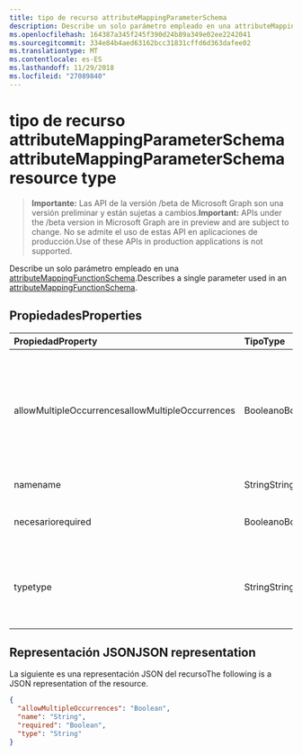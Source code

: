 ```yaml
---
title: tipo de recurso attributeMappingParameterSchema
description: Describe un solo parámetro empleado en una attributeMappingFunctionSchema.
ms.openlocfilehash: 164387a345f245f390d24b89a349e02ee2242041
ms.sourcegitcommit: 334e84b4aed63162bcc31831cffd6d363dafee02
ms.translationtype: MT
ms.contentlocale: es-ES
ms.lasthandoff: 11/29/2018
ms.locfileid: "27089840"
---
```

# <a name="attributemappingparameterschema-resource-type"></a><span data-ttu-id="0ec9f-103">tipo de recurso attributeMappingParameterSchema</span><span class="sxs-lookup"><span data-stu-id="0ec9f-103">attributeMappingParameterSchema resource type</span></span>

> <span data-ttu-id="0ec9f-104">**Importante:** Las API de la versión /beta de Microsoft Graph son una versión preliminar y están sujetas a cambios.</span><span class="sxs-lookup"><span data-stu-id="0ec9f-104">**Important:** APIs under the /beta version in Microsoft Graph are in preview and are subject to change.</span></span> <span data-ttu-id="0ec9f-105">No se admite el uso de estas API en aplicaciones de producción.</span><span class="sxs-lookup"><span data-stu-id="0ec9f-105">Use of these APIs in production applications is not supported.</span></span>

<span data-ttu-id="0ec9f-106">Describe un solo parámetro empleado en una [attributeMappingFunctionSchema](../resources/synchronization-attributemappingfunctionschema.md).</span><span class="sxs-lookup"><span data-stu-id="0ec9f-106">Describes a single parameter used in an [attributeMappingFunctionSchema](../resources/synchronization-attributemappingfunctionschema.md).</span></span>

## <a name="properties"></a><span data-ttu-id="0ec9f-107">Propiedades</span><span class="sxs-lookup"><span data-stu-id="0ec9f-107">Properties</span></span>

| <span data-ttu-id="0ec9f-108">Propiedad</span><span class="sxs-lookup"><span data-stu-id="0ec9f-108">Property</span></span>                   | <span data-ttu-id="0ec9f-109">Tipo</span><span class="sxs-lookup"><span data-stu-id="0ec9f-109">Type</span></span>                      | <span data-ttu-id="0ec9f-110">Descripción</span><span class="sxs-lookup"><span data-stu-id="0ec9f-110">Description</span></span>    |
|:---------------------------|:-------------------------|:---------------|
|<span data-ttu-id="0ec9f-111">allowMultipleOccurrences</span><span class="sxs-lookup"><span data-stu-id="0ec9f-111">allowMultipleOccurrences</span></span>    |<span data-ttu-id="0ec9f-112">Booleano</span><span class="sxs-lookup"><span data-stu-id="0ec9f-112">Boolean</span></span>                   |<span data-ttu-id="0ec9f-113">El parámetro determinado se puede proporcionar varias veces (por ejemplo, cadenas de varias entradas en el `Concatenate(string,string,...)` (función)).</span><span class="sxs-lookup"><span data-stu-id="0ec9f-113">The given parameter can be provided multiple times (for example, multiple input strings in the `Concatenate(string,string,...)` function).</span></span> |
|<span data-ttu-id="0ec9f-114">name</span><span class="sxs-lookup"><span data-stu-id="0ec9f-114">name</span></span>                        |<span data-ttu-id="0ec9f-115">String</span><span class="sxs-lookup"><span data-stu-id="0ec9f-115">String</span></span>                    |<span data-ttu-id="0ec9f-116">Nombre del parámetro.</span><span class="sxs-lookup"><span data-stu-id="0ec9f-116">Parameter name.</span></span> |
|<span data-ttu-id="0ec9f-117">necesario</span><span class="sxs-lookup"><span data-stu-id="0ec9f-117">required</span></span>                    |<span data-ttu-id="0ec9f-118">Booleano</span><span class="sxs-lookup"><span data-stu-id="0ec9f-118">Boolean</span></span>                   |<span data-ttu-id="0ec9f-119">`true`Si el parámetro es necesario; en caso contrario, `false`.</span><span class="sxs-lookup"><span data-stu-id="0ec9f-119">`true` if the parameter is required; otherwise `false`.</span></span> |
|<span data-ttu-id="0ec9f-120">type</span><span class="sxs-lookup"><span data-stu-id="0ec9f-120">type</span></span>                        |<span data-ttu-id="0ec9f-121">String</span><span class="sxs-lookup"><span data-stu-id="0ec9f-121">String</span></span>                    |<span data-ttu-id="0ec9f-122">Valores posibles: `Boolean`, `Binary`, `Reference`, `Integer`, `String`.</span><span class="sxs-lookup"><span data-stu-id="0ec9f-122">Possible values are: `Boolean`, `Binary`, `Reference`, `Integer`, `String`.</span></span> <span data-ttu-id="0ec9f-123">El valor predeterminado es `String`.</span><span class="sxs-lookup"><span data-stu-id="0ec9f-123">Default is `String`.</span></span>|

## <a name="json-representation"></a><span data-ttu-id="0ec9f-124">Representación JSON</span><span class="sxs-lookup"><span data-stu-id="0ec9f-124">JSON representation</span></span>

<span data-ttu-id="0ec9f-125">La siguiente es una representación JSON del recurso</span><span class="sxs-lookup"><span data-stu-id="0ec9f-125">The following is a JSON representation of the resource.</span></span>

<!-- {
  "blockType": "resource",
  "optionalProperties": [

  ],
  "@odata.type": "microsoft.graph.attributeMappingParameterSchema"
}-->

```json
{
  "allowMultipleOccurrences": "Boolean",
  "name": "String",
  "required": "Boolean",
  "type": "String"
}

```

<!-- uuid: 8fcb5dbc-d5aa-4681-8e31-b001d5168d79
2015-10-25 14:57:30 UTC -->
<!-- {
  "type": "#page.annotation",
  "description": "attributeMappingParameterSchema resource",
  "keywords": "",
  "section": "documentation",
  "tocPath": ""
}-->
